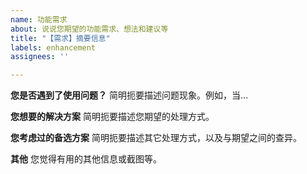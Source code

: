 ```yaml
---
name: 功能需求
about: 说说您期望的功能需求、想法和建议等
title: "【需求】摘要信息"
labels: enhancement
assignees: ''

---
```


**您是否遇到了使用问题？**
简明扼要描述问题现象。例如，当…

**您想要的解决方案**
简明扼要描述您期望的处理方式。

**您考虑过的备选方案**
简明扼要描述其它处理方式，以及与期望之间的查异。

**其他**
您觉得有用的其他信息或截图等。
